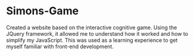 # Simons-Game
Created a website based on the interactive cognitive game.
Using the JQuery framework, it allowed me to understand how it worked and how to simplify my JavaScript.
This was used as a learning experience to get myself familiar with front-end development. 
